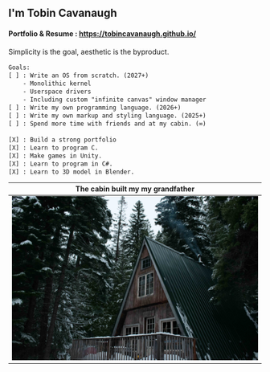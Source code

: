 ## I'm Tobin Cavanaugh
#### Portfolio & Resume : https://tobincavanaugh.github.io/

Simplicity is the goal, aesthetic is the byproduct.

```
Goals:
[ ] : Write an OS from scratch. (2027+)
    - Monolithic kernel
    - Userspace drivers
    - Including custom "infinite canvas" window manager
[ ] : Write my own programming language. (2026+)
[ ] : Write my own markup and styling language. (2025+)
[ ] : Spend more time with friends and at my cabin. (∞)

[X] : Build a strong portfolio
[X] : Learn to program C.
[X] : Make games in Unity.
[X] : Learn to program in C#.
[X] : Learn to 3D model in Blender.
```


|The cabin built my my grandfather|
|:---:|
|![Image of my family's cabin](https://raw.githubusercontent.com/TobinCavanaugh/TobinCavanaugh/main/Cabin-25%25.png)|


